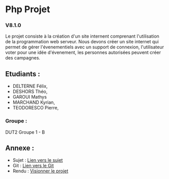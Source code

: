 # Php Projet 
### V8.1.0

Le projet consiste à la création d'un site internent comprenant l'utilisation de la programmation web serveur. Nous devons créer un site internet qui permet de gérer l'évenementiels avec un support de connexion, l'utilisateur voter pour une idée d'évenement, les personnes autorisées peuvent créer des campagnes. 

## Etudiants : 

* DELTERNE Félix,
* DESHORS Théo,
* GAROUI Mathys
* MARCHAND Kyrian,
* TEODORESCO Pierre,

### Groupe : 
DUT2 Groupe 1 - B 



## Annexe :
* Sujet : [Lien vers le sujet](https://www.mickael-martin-nevot.com/univ-amu/iut/dut-informatique/programmation-web-cote-serveur/?:s24-projet.pdf)
* Git : [Lien vers le Git](https://git.tdeshors.net/Php/project.git)
* Rendu : [Visionner le projet](https://tdeshors.net/iut/phpproject/index.php)
